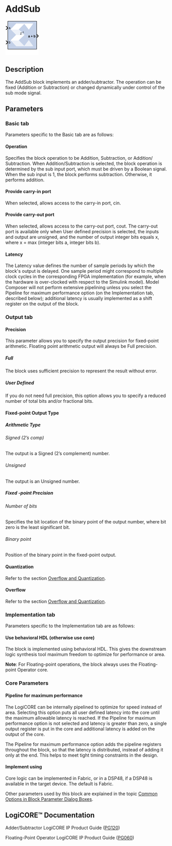 # AddSub

![](./Images/block.png)

## Description
The AddSub block implements an adder/subtractor. The operation
can be fixed (Addition or Subtraction) or changed dynamically under
control of the sub mode signal.

## Parameters

### Basic tab  
Parameters specific to the Basic tab are as follows:

#### Operation  
Specifies the block operation to be Addition, Subtraction, or Addition/
Subtraction. When Addition/Subtraction is selected, the block operation
is determined by the sub input port, which must be driven by a Boolean
signal. When the sub input is 1, the block performs subtraction.
Otherwise, it performs addition.

#### Provide carry-in port  
When selected, allows access to the carry-in port, cin.

#### Provide carry-out port  
When selected, allows access to the carry-out port, cout. The carry-out
port is available only when User defined precision is selected, the
inputs and output are unsigned, and the number of output integer bits
equals x, where x = max (integer bits a, integer bits b).

#### Latency  
The Latency value defines the number of sample periods by which the
block's output is delayed. One sample period might correspond to
multiple clock cycles in the corresponding FPGA implementation (for
example, when the hardware is over-clocked with respect to the Simulink
model). Model Composer will not perform extensive pipelining unless you
select the Pipeline for maximum performance option (on the
Implementation tab, described below); additional latency is usually
implemented as a shift register on the output of the block.


### Output tab  
#### Precision  
This parameter allows you to specify the output precision for
fixed-point arithmetic. Floating point arithmetic output will always be
Full precision.

##### Full  
The block uses sufficient precision to represent the result without
error.

##### User Defined  
If you do not need full precision, this option allows you to specify a
reduced number of total bits and/or fractional bits.

#### Fixed-point Output Type  
##### Arithmetic Type  
###### Signed (2’s comp)  
The output is a Signed (2’s complement) number.

###### Unsigned  
The output is an Unsigned number.

##### Fixed -point Precision  
###### Number of bits  
Specifies the bit location of the binary point of the output number,
where bit zero is the least significant bit.

###### Binary point  
Position of the binary point in the fixed-point output.

#### Quantization  
Refer to the section [Overflow and
Quantization](../../GEN/common-options/README.md).

#### Overflow  
Refer to the section [Overflow and
Quantization](../../GEN/common-options/README.md).


### Implementation tab  
Parameters specific to the Implementation tab are as follows:

#### Use behavioral HDL (otherwise use core)  
The block is implemented using behavioral HDL. This gives the downstream
logic synthesis tool maximum freedom to optimize for performance or
area.

  **Note**: For Floating-point operations, the block always uses the
Floating-point Operator core.

### Core Parameters  
#### Pipeline for maximum performance  
The LogiCORE can be internally pipelined to optimize for speed
instead of area. Selecting this option puts all user defined latency
into the core until the maximum allowable latency is reached. If the
Pipeline for maximum performance option is not selected and latency is
greater than zero, a single output register is put in the core and
additional latency is added on the output of the core.

The Pipeline for maximum performance option adds the pipeline registers
throughout the block, so that the latency is distributed, instead of
adding it only at the end. This helps to meet tight timing constraints
in the design.

#### Implement using  
Core logic can be implemented in Fabric, or in a DSP48, if a DSP48 is
available in the target device. The default is Fabric.

Other parameters used by this block are explained in the topic [Common
Options in Block Parameter Dialog
Boxes](../../GEN/common-options/README.md).

## LogiCORE™ Documentation

Adder/Subtractor LogiCORE IP Product Guide
([PG120](https://docs.xilinx.com/access/sources/ud/document?isLatest=true&url=pg120-c-addsub&ft:locale=en-US))

Floating-Point Operator LogiCORE IP Product Guide
([PG060](https://docs.xilinx.com/access/sources/ud/document?isLatest=true&url=pg060-floating-point&ft:locale=en-US))
